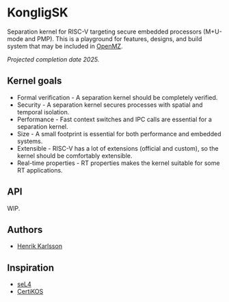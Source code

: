 # KongligSK
Separation kernel for RISC-V targeting secure embedded processors (M+U-mode and PMP). This is a playground for features, designs, and build system that may be included in [OpenMZ](https://github.com/castor-software/openmz). 

*Projected completion date 2025.*

## Kernel goals
- Formal verification - A separation kernel should be completely verified.
- Security - A separation kernel secures processes with spatial and temporal isolation.
- Performance - Fast context switches and IPC calls are essential for a separation kernel.
- Size - A small footprint is essential for both performance and embedded systems.
- Extensible - RISC-V has a lot of extensions (official and custom), so the kernel should be comfortably extensible.
- Real-time properties - RT properties makes the kernel suitable for some RT applications.

## API
WIP.

## Authors
- [Henrik Karlsson](https://github.com/HAKarlsson)

## Inspiration
- [seL4](https://sel4.systems/)
- [CertiKOS](http://flint.cs.yale.edu/certikos/)
